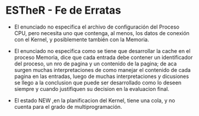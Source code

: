 # ESTheR - Fe de Erratas

* El enunciado no especifica el archivo de configuración del Proceso CPU, pero necesita uno que contenga, al menos, los datos de conexión con el Kernel, y posiblemente también con la Memoria.

* El enunciado no especifica como se tiene que desarrollar la cache en el proceso Memoria, dice que cada entrada debe contener un identificador del proceso, un nro de pagina y un contenido de la pagina; de aca surgen muchas interpretaciones de como manejar el contenido de cada pagina en las entradas, luego de muchas interpretaciones y dicusiones se llego a la conclusion que puede ser desarrollado como lo deseen siempre y cuando justifiquen su decision en la evaluacion final.

* El estado NEW ,en la planificacion del Kernel, tiene una cola, y no cuenta para el grado de multiprogramación.
